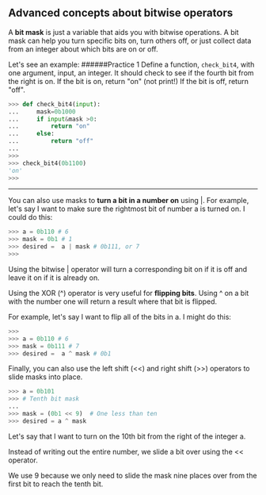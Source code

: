 ## Advanced concepts about bitwise operators

A **bit mask** is just a variable that aids you with bitwise operations. A bit mask can help you turn specific bits on, turn others off, or just collect data from an integer about which bits are on or off.

Let's see an example:
######Practice 1
Define a function, `check_bit4`, with one argument, input, an integer.
It should check to see if the fourth bit from the right is on.
If the bit is on, return "on" (not print!)
If the bit is off, return "off".
```python
>>> def check_bit4(input):
...     mask=0b1000
...     if input&mask >0:
...         return "on"
...     else:
...         return "off"
...
>>>
>>> check_bit4(0b1100)
'on'
>>>
```
---

You can also use masks to **turn a bit in a number on** using |. For example, let's say I want to make sure the rightmost bit of number a is turned on. I could do this:
```python
>>> a = 0b110 # 6
>>> mask = 0b1 # 1
>>> desired =  a | mask # 0b111, or 7
>>>
```
Using the bitwise | operator will turn a corresponding bit on if it is off and leave it on if it is already on.

Using the XOR (^) operator is very useful for **flipping bits**. Using ^ on a bit with the number one will return a result where that bit is flipped.

For example, let's say I want to flip all of the bits in a. I might do this:
```python
>>>
>>> a = 0b110 # 6
>>> mask = 0b111 # 7
>>> desired =  a ^ mask # 0b1
```

Finally, you can also use the left shift (<<) and right shift (>>) operators to slide masks into place.
```python
>>> a = 0b101
>>> # Tenth bit mask
...
>>> mask = (0b1 << 9)  # One less than ten
>>> desired = a ^ mask
```
Let's say that I want to turn on the 10th bit from the right of the integer a.

Instead of writing out the entire number, we slide a bit over using the << operator.

We use 9 because we only need to slide the mask nine places over from the first bit to reach the tenth bit.
